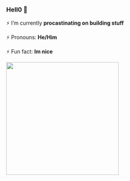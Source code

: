 ### Hell0 👋

⚡ I’m currently <b>procastinating on building stuff</b>

⚡ Pronouns: <b>He/Him</b>

⚡ Fun fact: <b>Im nice</b>

<img src="https://s6.gifyu.com/images/1-l-lCzn-E6dTqbYRKOC8lHw-unscreen.gif" width=300>
